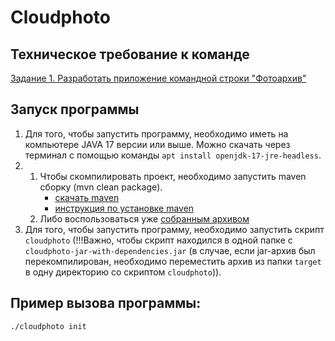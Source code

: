 # Cloudphoto

## Техническое требование к команде

[Задание 1. Разработать приложение командной строки "Фотоархив"](https://docs.itiscl.ru/2022-2023/vvot/task01.html)

## Запуск программы

1. Для того, чтобы запустить программу, необходимо иметь на компьютере JAVA 17 версии или выше.
   Можно скачать через терминал с помощью команды `apt install openjdk-17-jre-headless`.
2.
    1. Чтобы скомпилировать проект, необходимо запустить maven сборку (mvn clean package).
        * [скачать maven](https://maven.apache.org/download.cgi)
        * [инструкция по установке maven](https://maven.apache.org/install.html)
    2. Либо воспользоваться
       уже [собранным архивом](https://drive.google.com/file/d/14NPZ9qiZnpvDv2HHoKgj_UDQQOmFPpuO/view?usp=sharing)
4. Для того, чтобы запустить программу, необходимо запустить скрипт `cloudphoto` (!!!Важно, чтобы
   скрипт находился в одной папке с `cloudphoto-jar-with-dependencies.jar` (в случае, если jar-архив
   был перекомпилирован, необходимо переместить архив из папки `target` в одну директорию со
   скриптом `cloudphoto`)).

## Пример вызова программы:

`./cloudphoto init`